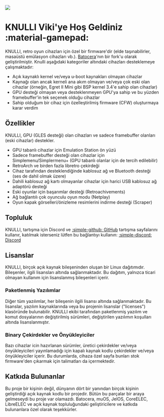 <div class="preview-container">
  <img class="off-glb" src="/_inc/images/knulli-booting-up.png"/>
</div>

# KNULLI Viki'ye Hoş Geldiniz :material-gamepad:

KNULLI, retro oyun cihazları için özel bir firmware'dir (elde taşınabilirler, masaüstü emülasyon cihazları vb.). [Batocera](https://batocera.org)'nın bir fork'u olarak geliştirilmiştir. Knulli aşağıdaki kategoriler altındaki cihazları desteklemeye çalışmaktadır:

* Açık kaynaklı kernel ve/veya u-boot kaynakları olmayan cihazlar
* Kaynağı olan ancak kerneli ana akım olmayan ve/veya çok eski olan cihazlar (örneğin, Egret II Mini gibi BSP kernel 3.4'e sahip olan cihazlar)
* GPU desteği olmayan veya desteklenmeyen GPU'ya sahip ve bu yüzden framebuffer'in tek seçenek olduğu cihazlar
* Sahip olduğum bir cihaz için özelleştirilmiş firmware (CFW) oluşturmaya karar verdim

## Özellikler

KNULLI, GPU (GLES desteği) olan cihazları ve sadece framebuffer olanları (eski cihazlar) destekler.

* GPU tabanlı cihazlar için Emulation Station ön yüzü
* Sadece framebuffer desteği olan cihazlar için Simplemenu/Simplermenu+ (GPU tabanlı olanlar için de tercih edilebilir)
* RetroArch ve birden fazla libretro çekirdeği
* Cihaz tarafından desteklendiğinde kablosuz ağ ve Bluetooth desteği (ses de dahil olmak üzere)
* Dahili kablosuz ağ kartı olmayanlar cihazlar için harici USB kablosuz ağ adaptörü desteği
* Eski oyunlar için başarımlar desteği (Retroachivements)
* Ağ bağlantılı çok oyunculu oyun modu (Netplay)
* Oyun kapak görselleri/önizleme resimlerini indirme desteği (Scraper)

## Topluluk

KNULLI, tartışma için Discord ve [:simple-github: GitHub](https://github.com/knulli-cfw/distribution/discussions) tartışma sayfalarını kullanır, katılmak isterseniz lütfen bu bağlantıyı kullanın: [:simple-discord: Discord](https://discord.gg/HXPS3DAeeB)

## Lisanslar

KNULLI, birçok açık kaynak bileşeninden oluşan bir Linux dağıtımıdır. Bileşenler, ilgili lisansları altında sağlanmaktadır. Bu dağıtım, yalnızca ticari olmayan kullanım için lisanslanmış bileşenleri içerir.

### Paketlenmiş Yazılımlar
Diğer tüm yazılımlar, her bileşenin ilgili lisansı altında sağlanmaktadır. Bu lisanslar, yazılım kaynaklarında veya bu projenin lisanslar ("licenses") klasöründe bulunabilir. KNULLI ekibi tarafından paketlenmiş yazılım ve komut dosyalarının değiştirilmiş sürümleri, değiştirilen yazılımın koşulları altında lisanslanmıştır.

### Binary Çekirdekler ve Önyükleyiciler

Bazı cihazlar icin hazırlanan sürümler, üretici çekirdekler ve/veya önyükleyicileri yayınlamadığı için kapalı kaynak kodlu çekirdekler ve/veya önyükleyiciler içerir. Bu durumlarda, cihaza özel sayfa bunları stok firmware'den çıkarmak için talimatları da içermektedir.

## Katkıda Bulunanlar

Bu proje bir kişinin değil, dünyanın dört bir yanından birçok kişinin geliştirdiği açık kaynak kodlu bir projedir. Bütün bu parçalar bir araya gelmeseydi bu proje var olamazdı. Batocera, muOS, JelOS, CoreELEC, LibreELEC ve açık kaynak topluluğundaki geliştiricilere ve katkıda bulunanlara özel olarak teşekkürler.
